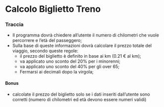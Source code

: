 # Calcolo Biglietto Treno

### Traccia

- Il programma dovrà chiedere all’utente il numero di chilometri che vuole percorrere e l’età del passeggero;
- Sulla base di queste informazioni dovrà calcolare il prezzo totale del viaggio, secondo queste regole:
    - il prezzo del biglietto è definito in base ai km (0.21 € al km);
    - va applicato uno sconto del 20% per i minorenni;
    - va applicato uno sconto del 40% per gli over 65;
    - Fermarsi ai decimali dopo la virgola;

#### Bonus

- calcolate il prezzo del biglietto solo se i dati inseriti dall’utente sono corretti (numero di chilometri ed età devono essere numeri validi)